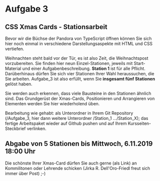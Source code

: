 # Aufgabe 3
## CSS Xmas Cards - Stationsarbeit

Bevor wir die Büchse der Pandora von TypeScript öffnen können Sie sich hier noch einmal in verschiedene Darstellungsaspekte mit HTML und CSS vertiefen.

Weihnachten steht bald vor der Tür, es ist also Zeit, die Weihnachtspost vorzubereiten.
Sie finden hier neun Einzel-Stationen, jeweils mit Start-Material und einer Aufgabenbeschreibung.
**Station 1** ist für alle Pflicht. Darüberhinaus dürfen Sie sich vier Stationen Ihrer Wahl heraussuchen, die Sie arbeiten. Aufgabe_3 ist also erfüllt, wenn Sie **insgesamt fünf Stationen** gelöst haben.

Sie werden auch erkennen, dass viele Bausteine in den Stationen ähnlich sind. Das Grundgerüst der Xmas-Cards, Positionieren und Arrangieren von Elementen werden Sie hier wiederholend üben.

Bearbeitung wie gehabt: als Unterordner in Ihrem Git Repository (/Aufgabe_3, hier dann weitere Unterordner /Station_1 .../Station_X); das fertige Arbeitspaket wieder auf Github pushen und auf Ihrem Kursseiten-Steckbrief verlinken.

## Abgabe von 5 Stationen bis Mittwoch, 6.11.2019 18:00 Uhr


Die schönste Ihrer Xmas-Card dürfen Sie auch gerne (als Link) an Kommilitonen oder Lehrende schicken (Jirka R. Dell'Oro-Friedl freut sich immer über Post) ;-)

